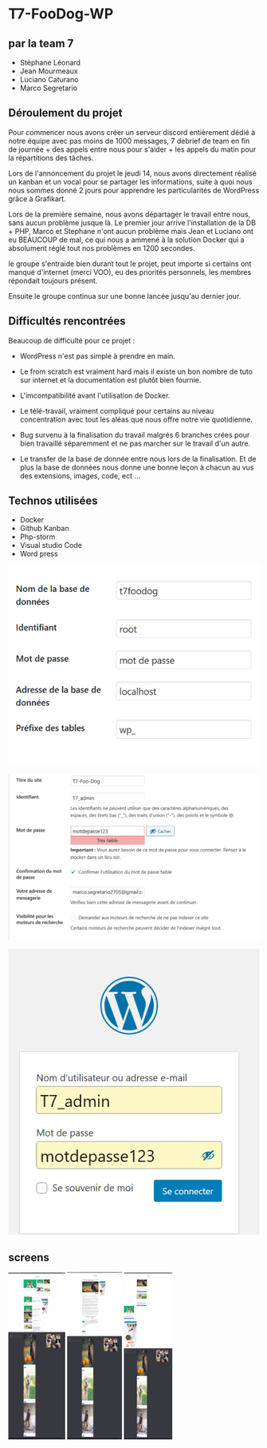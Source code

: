 # T7-FooDog-WP

## par la team 7

* Stéphane Léonard
* Jean Mourmeaux
* Luciano Caturano
* Marco Segretario

## Déroulement du projet

Pour commencer nous avons créer un serveur discord entièrement dédié à notre équipe avec pas moins de 1000 messages, 7 debrief de team en fin de journée + des appels entre nous pour s'aider + les appels du matin pour la répartitions des tâches.

Lors de l'annoncement du projet le jeudi 14, nous avons directement réalisé un kanban et un vocal pour se partager les informations, suite à quoi nous nous sommes donné 2 jours pour apprendre les particularités de WordPress grâce à Grafikart.

Lors de la première semaine, nous avons départager le travail entre nous, sans aucun problème jusque là.
Le premier jour arrive l'installation de la DB + PHP, Marco et Stephane n'ont aucun problème mais Jean et Luciano ont eu BEAUCOUP de mal, ce qui nous a ammené à la solution Docker qui a absolument réglé tout nos problèmes en 1200 secondes.

le groupe s'entraide bien durant tout le projet, peut importe si certains ont manqué d'internet (merci VOO), eu des priorités personnels, les membres répondait toujours présent.

Ensuite le groupe continua sur une bonne lancée jusqu'au dernier jour.

## Difficultés rencontrées

Beaucoup de difficulté pour ce projet :

* WordPress n'est pas simple à prendre en main.

* Le from scratch est vraiment hard mais il existe un bon nombre de tuto sur internet et la documentation est plutôt bien fournie.

* L'imcompatibilité avant l'utilisation de Docker.

* Le télé-travail, vraiment compliqué pour certains au niveau concentration avec tout les aléas que nous offre notre vie quotidienne.

* Bug survenu à la finalisation du travail malgrés 6 branches crées pour bien travaillé séparemment et ne pas marcher sur le travail d'un autre.

* Le transfer de la base de donnée entre nous lors de la finalisation. Et de plus la base de données nous donne une bonne leçon à chacun au vus des extensions, images, code, ect ...

## Technos utilisées

- Docker
- Github Kanban
- Php-storm
- Visual studio Code
- Word press

![image](imagesreadme/infobddwp.png)

![image](imagesreadme/infositewp.png)

![image](imagesreadme/adminmdpwp.png)

## screens

![image](imagesreadme/nique1.png)
![image](imagesreadme/nique2.png)
![image](imagesreadme/nique3.png)